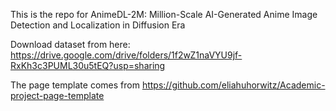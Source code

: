This is the repo for AnimeDL-2M: Million-Scale AI-Generated Anime Image Detection and Localization in Diffusion Era

Download dataset from here: https://drive.google.com/drive/folders/1f2wZ1naVYU9jf-RxKh3c3PUML30u5tEQ?usp=sharing

The page template comes from https://github.com/eliahuhorwitz/Academic-project-page-template